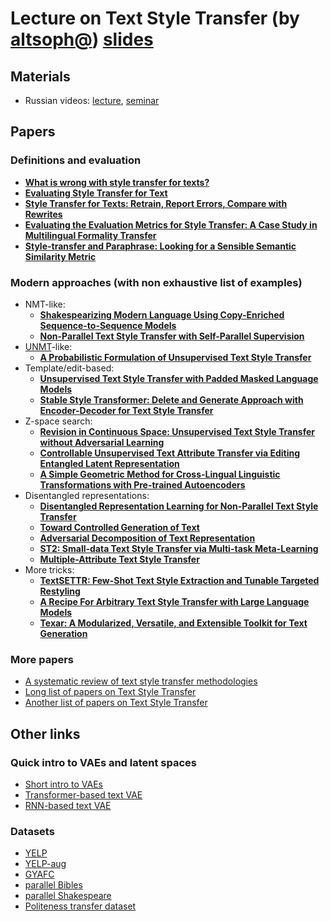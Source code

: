 # Lecture on Text Style Transfer (by [altsoph@](https://github.com/altsoph)) [slides](./202112_shad_text_style_transfer.pdf)

## Materials

* Russian videos: [lecture](https://disk.yandex.ru/i/3JSqKFtgK8S0Tg), [seminar](https://disk.yandex.ru/i/L7qFldlvY5PO_g)

## Papers

### Definitions and evaluation

* **[What is wrong with style transfer for texts?](https://arxiv.org/abs/1808.04365)**
* **[Evaluating Style Transfer for Text](https://arxiv.org/abs/1904.02295)**
* **[Style Transfer for Texts: Retrain, Report Errors, Compare with Rewrites](https://arxiv.org/abs/1908.06809)**
* **[Evaluating the Evaluation Metrics for Style Transfer: A Case Study in Multilingual Formality Transfer](https://arxiv.org/abs/2110.10668)**
* **[Style-transfer and Paraphrase: Looking for a Sensible Semantic Similarity Metric](https://arxiv.org/abs/2004.05001)**

### Modern approaches (with non exhaustive list of examples)

* NMT-like:
  * **[Shakespearizing Modern Language Using Copy-Enriched Sequence-to-Sequence Models](https://arxiv.org/abs/1707.01161)**
  * **[Non-Parallel Text Style Transfer with Self-Parallel Supervision](https://openreview.net/forum?id=-TSe5o7STVR)**
* [UNMT](https://arxiv.org/abs/1711.00043)-like:
  * **[A Probabilistic Formulation of Unsupervised Text Style Transfer](https://arxiv.org/abs/2002.03912)**
* Template/edit-based:
  * **[Unsupervised Text Style Transfer with Padded Masked Language Models](https://arxiv.org/abs/2010.01054)**
  * **[Stable Style Transformer: Delete and Generate Approach with Encoder-Decoder for Text Style Transfer](https://arxiv.org/abs/2005.12086)**
* Z-space search:
  * **[Revision in Continuous Space: Unsupervised Text Style Transfer without Adversarial Learning](https://arxiv.org/abs/1905.12304)**
  * **[Controllable Unsupervised Text Attribute Transfer via Editing Entangled Latent Representation](https://arxiv.org/abs/1905.12926)**
  * **[A Simple Geometric Method for Cross-Lingual Linguistic Transformations with Pre-trained Autoencoders](https://arxiv.org/abs/2104.03630)**
* Disentangled representations:
  * **[Disentangled Representation Learning for Non-Parallel Text Style Transfer](https://arxiv.org/abs/1808.04339)**
  * **[Toward Controlled Generation of Text](https://arxiv.org/abs/1703.00955)**
  * **[Adversarial Decomposition of Text Representation](https://arxiv.org/abs/1808.09042)**
  * **[ST2: Small-data Text Style Transfer via Multi-task Meta-Learning](https://arxiv.org/abs/2004.11742)**
  * **[Multiple-Attribute Text Style Transfer](https://arxiv.org/abs/1811.00552)**
* More tricks:
  * **[TextSETTR: Few-Shot Text Style Extraction and Tunable Targeted Restyling](https://arxiv.org/abs/2010.03802)**
  * **[A Recipe For Arbitrary Text Style Transfer with Large Language Models](https://arxiv.org/abs/2109.03910)**
  * **[Texar: A Modularized, Versatile, and Extensible Toolkit for Text Generation](https://arxiv.org/abs/1809.00794)**

### More papers

* [A systematic review of text style transfer methodologies](https://arxiv.org/abs/2109.15144)
* [Long list of papers on Text Style Transfer](https://github.com/fuzhenxin/Style-Transfer-in-Text)
* [Another list of papers on Text Style Transfer](https://kgarg8.github.io/Text-Style-Transfer/)

## Other links

### Quick intro to VAEs and latent spaces

* [Short intro to VAEs](https://towardsdatascience.com/understanding-variational-autoencoders-vaes-f70510919f73)
* [Transformer-based text VAE](https://arxiv.org/abs/2004.04092)
* [RNN-based text VAE](https://arxiv.org/abs/1511.06349)

### Datasets

* [YELP](https://www.yelp.com/dataset)
* [YELP-aug](https://arxiv.org/abs/1810.06526)
* [GYAFC](https://arxiv.org/abs/1803.06535)
* [parallel Bibles](https://arxiv.org/abs/1711.04731)
* [parallel Shakespeare](https://github.com/cocoxu/Shakespeare)
* [Politeness transfer dataset](https://github.com/tag-and-generate/politeness-dataset)

